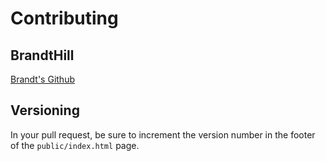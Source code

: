 # Contributing
## BrandtHill
[Brandt's Github](https://github.com/BrandtHill)


## Versioning

In your pull request, be sure to increment the version number in the footer of
the `public/index.html` page.
